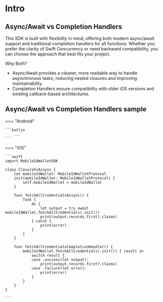 # Intro

## Async/Await vs Completion Handlers

This SDK is built with flexibility in mind, offering both modern async/await support and traditional completion handlers for all functions. Whether you prefer the clarity of Swift Concurrency or need backward compatibility, you can choose the approach that best fits your project.

Why Both?

* Async/Await provides a cleaner, more readable way to handle asynchronous tasks, reducing nested closures and improving maintainability.
* Completion Handlers ensure compatibility with older iOS versions and existing callback-based architectures.

## Async/Await vs Completion Handlers sample

=== "Android"

    ```kotlin
        ...
    ```

=== "iOS"

    ```swift
	import MobileIdWalletSDK

	class ClosureVsAssync {
    	let mobileIdWallet: MobileIdWalletProtocol
    	init(mobileIdWallet: MobileIdWalletProtocol) {
        	self.mobileIdWallet = mobileIdWallet
    	}

	    func fetchAllCredentialsAssync() {
	        Task {
	            do {
	                let output = try await mobileIdWallet.fetchAllCredentials(.init())
	                print(output.records.first?.claims)
	            } catch {
	                print(error)
	            }
	        }
	    }
	    
	    func fetchAllCredentialsCompletionHandler() {
	        mobileIdWallet.fetchAllCredentials(.init()) { result in
	            switch result {
	            case .success(let output):
	                print(output.records.first?.claims)
	            case .failure(let error):
	                print(error)
	            }
	        }
	    }
	}

    ```


